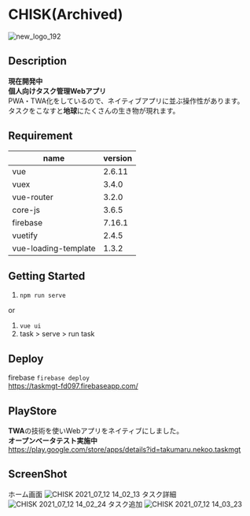 # CHISK(Archived)

![new_logo_192](https://user-images.githubusercontent.com/49429291/124390286-d1e66d80-dd25-11eb-9bc9-bfaf86b46637.png)

## Description
**現在開発中**<br>
**個人向けタスク管理Webアプリ**<br>
PWA・TWA化をしているので、ネイティブアプリに並ぶ操作性があります。<br>
タスクをこなすと**地球**にたくさんの生き物が現れます。<br>


## Requirement
| name | version |
| ------------- | ------------- |
| vue  | 2.6.11 |
| vuex  | 3.4.0 |
| vue-router | 3.2.0 |
| core-js | 3.6.5 |
| firebase | 7.16.1 |
| vuetify | 2.4.5 |
| vue-loading-template | 1.3.2 |

## Getting Started
1. `npm run serve`<br>

or
1. `vue ui`
2. task > serve > run task

## Deploy
firebase `firebase deploy`<br>
https://taskmgt-fd097.firebaseapp.com/<br>


## PlayStore
**TWA**の技術を使いWebアプリをネイティブにしました。<br>
**オープンベータテスト実施中**<br>
https://play.google.com/store/apps/details?id=takumaru.nekoo.taskmgt

## ScreenShot
ホーム画面
![CHISK 2021_07_12 14_02_13](https://user-images.githubusercontent.com/49429291/125233658-02c43500-e31a-11eb-860e-84093d1bba77.png)
タスク詳細
![CHISK 2021_07_12 14_02_24](https://user-images.githubusercontent.com/49429291/125233676-08ba1600-e31a-11eb-8362-5918598bc2db.png)
タスク追加
![CHISK 2021_07_12 14_03_23](https://user-images.githubusercontent.com/49429291/125233672-08217f80-e31a-11eb-988a-0e3a4e33e83a.png)
